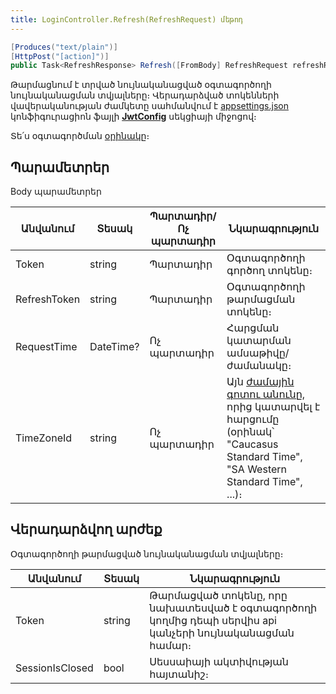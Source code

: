 ```yaml
---
title: LoginController.Refresh(RefreshRequest) մեթոդ
---
```


```c#
[Produces("text/plain")]
[HttpPost("[action]")]
public Task<RefreshResponse> Refresh([FromBody] RefreshRequest refreshRequest)
```

Թարմացնում է տրված նույնականացված օգտագործողի նույնականացման տվյալները։ Վերադարձված տոկենների վավերականության ժամկետը սահմանվում է [appsettings.json](../../project/appsettings_json.md) կոնֆիգուրացիոն ֆայլի [<b>JwtConfig</b>](../../project/appsettings_json.md#jwtconfig) սեկցիայի միջոցով։

Տե՛ս օգտագործման [օրինակը](https://www.postman.com/asya-01/armsoft/example/33237126-4082f95c-c601-4d8f-8c42-8d2dcdd39e8b)։

## Պարամետրեր

Body պարամետրեր

| Անվանում | Տեսակ | Պարտադիր/Ոչ պարտադիր | Նկարագրություն |
| --- | --- | --- | --- |
| Token | string | Պարտադիր | Օգտագործողի գործող տոկենը։ |
| RefreshToken | string | Պարտադիր | Օգտագործողի թարմացման տոկենը։ |
| RequestTime | DateTime? | Ոչ պարտադիր | Հարցման կատարման ամսաթիվը/ժամանակը։ |
| TimeZoneId | string | Ոչ պարտադիր | Այն [ժամային գոտու անունը](https://learn.microsoft.com/en-us/windows-hardware/manufacture/desktop/default-time-zones#time-zones), որից կատարվել է հարցումը (օրինակ՝ "Caucasus Standard Time", "SA Western Standard Time", ...)։ |

## Վերադարձվող արժեք

Օգտագործողի թարմացված նույնականացման տվյալները։

| Անվանում | Տեսակ | Նկարագրություն |
| --- | --- | --- |
| Token | string | Թարմացված տոկենը, որը նախատեսված է օգտագործողի կողմից դեպի սերվիս api կանչերի նույնականացման համար։ |
| SessionIsClosed | bool | Սեսսաիայի ակտիվության հայտանիշ։ |
